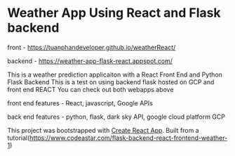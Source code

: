# Weather App Using React and Flask backend

front - https://tuanphandeveloper.github.io/weatherReact/

backend - https://weather-app-flask-react.appspot.com/

This is a weather prediction applicaiton with a React Front End and Python Flask Backend
This is a test on using backend flask hosted on GCP and front end REACT
You can check out both webapps above

front end features - React, javascript,  Google APIs

back end features - python, flask, dark sky API, google cloud platform GCP

This project was bootstrapped with [Create React App](https://github.com/facebook/create-react-app).
Built from a tutorial(https://www.codeastar.com/flask-backend-react-frontend-weather-1)

